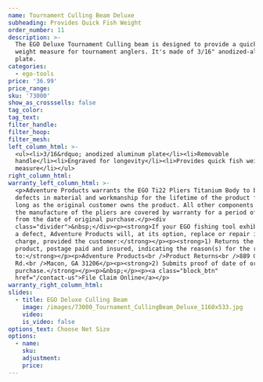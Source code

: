 ```yaml
---
name: Tournament Culling Beam Deluxe
subheading: Provides Quick Fish Weight
order_number: 11
description: >-
  The EGO Deluxe Tournament Culling beam is designed to provide a quick fish
  weight measure for tournament anglers. It's made of 3/16" anodized-aluminum
  plate.
categories:
  - ego-tools
price: '36.99'
price_range:
sku: '73000'
show_as_crosssells: false
tag_color:
tag_text:
filter_handle:
filter_hoop:
filter_mesh:
left_column_html: >-
  <ul><li>3/16&rdquo; anodized aluminum plate</li><li>Removable
  handle</li><li>Engraved for longevity</li><li>Provides quick fish weight
  measure</li></ul>
right_column_html:
warranty_left_column_html: >-
  <p>Adventure Products warrants the EGO Ti22 Pliers Titanium Body to be free of
  defects in material and workmanship for the lifetime of the product for as
  long as the original customer owns the product. All other components used in
  the manufacture of the pliers are covered by warranty for a period of (1) year
  from the date of original purchase.</p><div
  class="divider">&nbsp;</div><p><strong>If your EGO fishing tool exhibits such
  a defect, Adventure Products will, at its option, replace or repair it without
  charge, provided the customer:</strong></p><p><strong>1) Returns the defective
  product, postage paid and insured, indicating the reason(s) for the return
  to:</strong></p><p>Adventure Products<br />Product Returns<br />889 Guy Paine
  Rd.<br />Macon, GA 31206</p><p><strong>2) Submits proof of date of original
  purchase.</strong></p><p>&nbsp;</p><p><a class="block_btn"
  href="/contact-us">File Claim Online</a></p>
warranty_right_column_html:
slides:
  - title: EGO Deluxe Culling Beam
    image: /images/73000_Tournament_CullingBeam_Deluxe_1160x533.jpg
    video:
    is_video: false
options_text: Choose Net Size
options:
  - name:
    sku:
    adjustment:
    price:
---
```

